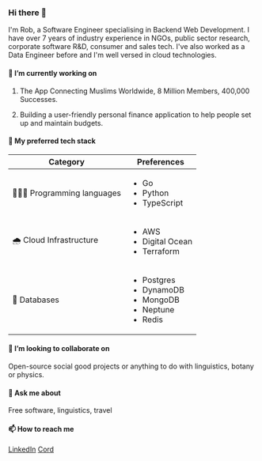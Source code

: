 ### Hi there 👋

I'm Rob, a Software Engineer specialising in Backend Web Development. I have over 7 years of industry experience in NGOs, public sector research, corporate software R&D, consumer and sales tech. I've also worked as a Data Engineer before and I'm well versed in cloud technologies.

#### 🔭 I’m currently working on

1. The App Connecting Muslims Worldwide, 8 Million Members, 400,000 Successes.

2. Building a user-friendly personal finance application to help people set up and maintain budgets.

#### 🦾 My preferred tech stack

|Category|Preferences|
|---|---|
|👨🏻‍💻 Programming languages|<ul><li>Go</li><li>Python</li><li>TypeScript</li></ul>|
|🌧️ Cloud Infrastructure|<ul><li>AWS</li><li>Digital Ocean</li><li>Terraform</li></ul>|
|💾 Databases|<ul><li>Postgres</li><li>DynamoDB</li><li>MongoDB</li><li>Neptune</li><li>Redis</li></ul>|

#### 👯 I’m looking to collaborate on

Open-source social good projects or anything to do with linguistics, botany or physics.

#### 💬 Ask me about

Free software, linguistics, travel

#### 📫 How to reach me

[LinkedIn](https://www.linkedin.com/in/robertfocke/) [Cord](https://cord.co/candidate/account/u/candidate/50287)
